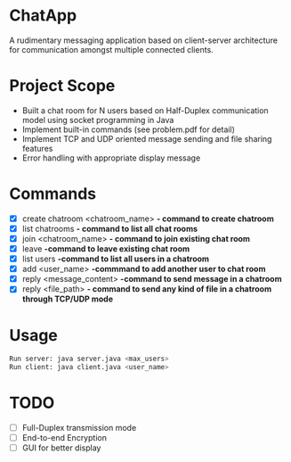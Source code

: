 # ChatApp
A rudimentary messaging application based on client-server architecture for communication amongst multiple connected clients.

# Project Scope
* Built a chat room for N users based on Half-Duplex communication model using socket programming in Java
* Implement built-in commands (see problem.pdf for detail)
* Implement TCP and UDP oriented message sending and file sharing features
* Error handling with appropriate display message


# Commands
- [x] create chatroom <chatroom_name> **- command to create chatroom**
- [x] list chatrooms **- command to list all chat rooms**
- [x] join <chatroom_name> **- command to join existing chat room**
- [x] leave **-command to leave existing chat room**
- [x] list users **-command to list all users in a chatroom**
- [x] add <user_name> **-commmand to add another user to chat room**
- [x] reply <message_content> **-command to send message in a chatroom**
- [x] reply <file_path> <mode> **- command to send any kind of file in a chatroom through TCP/UDP mode**

# Usage
```bash
Run server: java server.java <max_users>
Run client: java client.java <user_name>
```
# TODO
- [ ] Full-Duplex transmission mode
- [ ] End-to-end Encryption  
- [ ] GUI for better display
